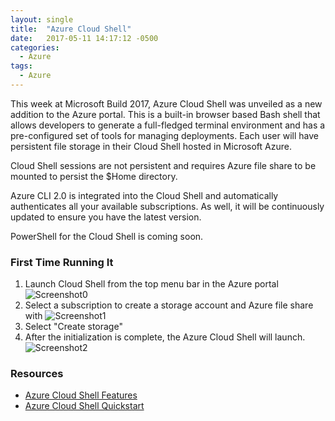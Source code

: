 ```yaml
---
layout: single
title:  "Azure Cloud Shell"
date:   2017-05-11 14:17:12 -0500
categories:
  - Azure
tags:
  - Azure
---
```


This week at Microsoft Build 2017, Azure Cloud Shell was unveiled as a new addition to the Azure portal. This is a built-in browser based Bash shell that allows developers to generate a full-fledged terminal environment and has a pre-configured set of tools for managing deployments. Each user will have persistent file storage in their Cloud Shell hosted in Microsoft Azure.

Cloud Shell sessions are not persistent and requires Azure file share to be mounted to persist the $Home directory.

Azure CLI 2.0 is integrated into the Cloud Shell and automatically authenticates all your available subscriptions. As well, it will be continuously updated to ensure you have the latest version.

PowerShell for the Cloud Shell is coming soon.

### First Time Running It
1. Launch Cloud Shell from the top menu bar in the Azure portal
![Screenshot0](https://erleonard.github.io/assets/images/2017/2017-05-11-Azure-Portal-Menu.PNG)
2. Select a subscription to create a storage account and Azure file share with
![Screenshot1](https://erleonard.github.io/assets/images/2017/2017-05-11-Azure-Cloud-Shell-Storage.PNG)
3. Select "Create storage"
4. After the initialization is complete, the Azure Cloud Shell will launch.
![Screenshot2](https://erleonard.github.io/assets/images/2017/2017-05-11-Azure-Cloud-Shell.png)

### Resources

- [Azure Cloud Shell Features](https://docs.microsoft.com/en-ca/azure/cloud-shell/features)
- [Azure Cloud Shell Quickstart](https://docs.microsoft.com/en-ca/azure/cloud-shell/quickstart)

